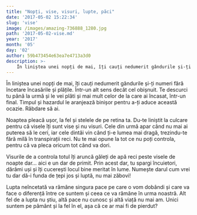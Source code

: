 ```yaml
---
title: "Nopți, vise, visuri, lupte, păci"
date: '2017-05-02 15:22:34'
slug: 'vise'
image: /images/amazing-736888_1280.jpg
path: '2017-05-02-vise.md'
year: '2017'
month: '05'
day: '02'
author: 59b473454e63ea7e4713a3d0
description: >-
    În liniștea unei nopți de mai, îți cauți nedumerit gândurile și-ți numeri fără încetare încasările și plățile. Într-un alt sens decât cel obișnuit. Te descurci tu până la urmă și le vei plăti și mai m
---
```

<div class="kg-card-markdown"><p>În liniștea unei nopți de mai, îți cauți nedumerit gândurile și-ți numeri fără încetare încasările și plățile. Într-un alt sens decât cel obișnuit. Te descurci tu până la urmă și le vei plăti și mai mult celor de la care ai încasat, într-un final. Timpul și hazardul le aranjează binișor pentru a-ți aduce această ocazie. Răbdare să ai.</p>
<p>Noaptea pleacă ușor, la fel și stelele de pe retina ta. Du-te liniștit la culcare pentru că visele îți sunt vise și nu visuri. Cele din urmă apar când nu mai ai puterea să le ceri, iar cele dintâi vin când ți-e lumea mai dragă, trezindu-te fără milă în transpirații reci. Nu te mai opune la tot ce nu poți controla, pentru că va pleca oricum tot când va dori.</p>
<p>Visurile de a controla totul îți aruncă găleți de apă reci peste visele de noapte dar… aici e un dar de primit. Prin acest dar, tu spargi încuietori, dărâmi uși și îți cucerești locul bine meritat în lume. Numește darul cum vrei tu dar dă-i funda de țepi jos și luptă, nu mai zăbovi!</p>
<p>Lupta neîncetată va rămâne singura pace pe care o vom dobândi și care va face o diferență între ce suntem și ceea ce va rămâne în urma noastră. Alt fel de a lupta nu știu, altă pace nu cunosc și altă viață nu mai am. Unici suntem pe pământ și la fel în el, așa că ce ar mai fi de pierdut?</p>
</div>
    